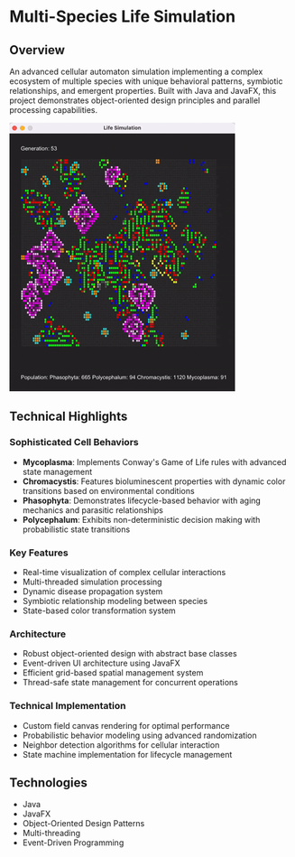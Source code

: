 # Multi-Species Life Simulation

## Overview
An advanced cellular automaton simulation implementing a complex ecosystem of multiple species with unique behavioral patterns, symbiotic relationships, and emergent properties. Built with Java and JavaFX, this project demonstrates object-oriented design principles and parallel processing capabilities.

![Life Simulation Demo](demo.gif)

## Technical Highlights

### Sophisticated Cell Behaviors
- **Mycoplasma**: Implements Conway's Game of Life rules with advanced state management
- **Chromacystis**: Features bioluminescent properties with dynamic color transitions based on environmental conditions
- **Phasophyta**: Demonstrates lifecycle-based behavior with aging mechanics and parasitic relationships
- **Polycephalum**: Exhibits non-deterministic decision making with probabilistic state transitions

### Key Features
- Real-time visualization of complex cellular interactions
- Multi-threaded simulation processing
- Dynamic disease propagation system
- Symbiotic relationship modeling between species
- State-based color transformation system

### Architecture
- Robust object-oriented design with abstract base classes
- Event-driven UI architecture using JavaFX
- Efficient grid-based spatial management system
- Thread-safe state management for concurrent operations

### Technical Implementation
- Custom field canvas rendering for optimal performance
- Probabilistic behavior modeling using advanced randomization
- Neighbor detection algorithms for cellular interaction
- State machine implementation for lifecycle management

## Technologies
- Java
- JavaFX
- Object-Oriented Design Patterns
- Multi-threading
- Event-Driven Programming

